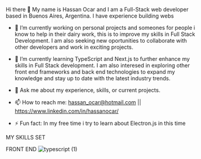 Hi there 👋 My name is Hassan Ocar and I am a Full-Stack web developer based in Buenos Aires, Argentina. I have experience building webs


- 🔭 I’m currently working on personal projects and someones for people i know to help in their dairy work, this is to improve my skills in Full Stack Development. I am also seeking new oportunities to collaborate with other developers and work in exciting projects.

- 🌱 I’m currently learning TypeScript and Next.js to further enhance my skills in Full Stack development. I am also interesed in exploring other front end frameworks and back end technologies to expand my knowledge and stay up to date with the latest industry trends.

- 💬 Ask me about my experience, skills, or current projects.

- 📫 How to reach me: hassan_ocar@hotmail.com || https://www.linkedin.com/in/hassanocar/ 

- ⚡ Fun fact: In my free time i try to learn about Electron.js in this time


MY SKILLS SET

FRONT END
![typescript (1)](https://user-images.githubusercontent.com/109442526/231745168-54d1b8b3-f85a-471f-9f7f-95aa9b8dd779.png)
